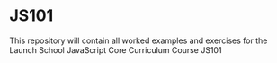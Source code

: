 # JS101
This repository will contain all worked examples and exercises
for the Launch School JavaScript Core Curriculum Course JS101 
